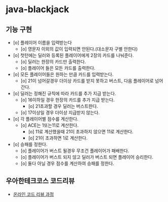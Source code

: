 # java-blackjack
## 기능 구현
 - [o] 플레이어 이름을 입력받는다
    - [o] 영문자 이외의 값이 입력되면 안된다.(대소문자 구별 안한다)
 - [o] 첫턴에는 딜러와 등록된 플레이어에게 2장의 카드를 나눠준다.
    - [o] 딜러는 한장의 카드만 출력한다.
    - [o] 플레이어 들은 모든 카드를 출력한다.
 - [o] 모든 플레이어들은 원하는 만큼 카드를 입력받는다.
    - [o] 21이 넘어갈경우 더이상 카드를 받지 못하고 버스트, 다음 플레이어로 넘어간다.
 - [o] 딜러는 정해진 규칙에 따라 카드를 추가 지급 받는다.
    - [o] 16이하일 경우 한장의 카드를 추가 지급 받는다.
        - [o] 21초과할 경우 딜러는 버스트한다.
    - [o] 17이상일 경우 더이상 지급받지 않는다.
 - [o] 각 플레이어별 점수를 계산한다.
    - [o] ACE는 1또는11로 계산한다.
        - [o] 11로 계산했을때 21이 초과하지 않으면 11로 계산한다.
        - [o] 21이 초과하면 1로 계산한다.
 - [o] 승패를 정한다.
    - [o] 플레이어가 버스트 될경우 무조건 플레이어가 패배한다.
    - [o] 플레이어가 버스트 되지 않고 딜러가 버스트 되면 플레이어 승리한다.
    - [o] 둘다 아닐 경우 점수를 계산하여 승패를 정한다.
    

## 우아한테크코스 코드리뷰
* [온라인 코드 리뷰 과정](https://github.com/woowacourse/woowacourse-docs/blob/master/maincourse/README.md)

